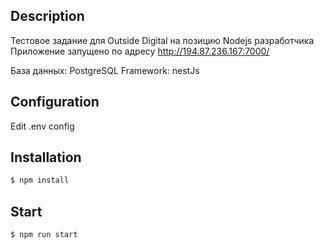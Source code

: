 ## Description

Тестовое задание для Outside Digital на позицию Nodejs разработчика
Приложение запущено по адресу http://194.87.236.167:7000/

База данных: PostgreSQL
Framework: nestJs

## Configuration

Edit .env config

## Installation

```bash
$ npm install
```

## Start

```
$ npm run start
```
